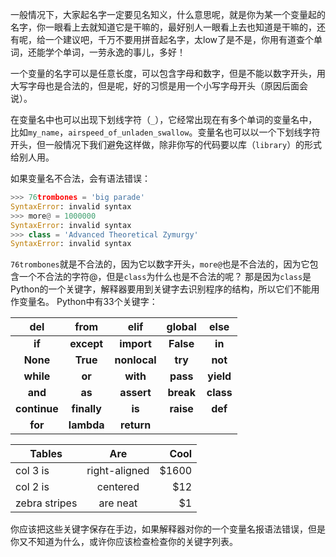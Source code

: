 一般情况下，大家起名字一定要见名知义，什么意思呢，就是你为某一个变量起的名字，你一眼看上去就知道它是干嘛的，最好别人一眼看上去也知道是干嘛的，还有呢，给一个建议吧，千万不要用拼音起名字，太low了是不是，你用有道查个单词，还能学个单词，一劳永逸的事儿，多好！

一个变量的名字可以是任意长度，可以包含字母和数字，但是不能以数字开头，用大写字母也是合法的，但是呢，好的习惯是用一个小写字母开头（原因后面会说）。

在变量名中也可以出现下划线字符（`_`），它经常出现在有多个单词的变量名中，比如`my_name`，`airspeed_of_unladen_swallow`。变量名也可以以一个下划线字符开头，但一般情况下我们避免这样做，除非你写的代码要以库（`library`）的形式给别人用。

如果变量名不合法，会有语法错误：
```python
>>> 76trombones = 'big parade' 
SyntaxError: invalid syntax
>>> more@ = 1000000
SyntaxError: invalid syntax
>>> class = 'Advanced Theoretical Zymurgy' 
SyntaxError: invalid syntax
```

`76trombones`就是不合法的，因为它以数字开头，`more@`也是不合法的，因为它包含一个不合法的字符@，但是`class`为什么也是不合法的呢？
那是因为`class`是Python的一个关键字，解释器要用到关键字去识别程序的结构，所以它们不能用作变量名。
Python中有33个关键字：

| del      | from     | elif     | global  | else   |
| :--------: | :--------: | :--------: | :--: | :--: |
| **if**  | **except**   | **import**   | **False**  | **in**   |
| **None**  | **True** | **nonlocal** | **try** |  **not**   |
| **while**    | **or**  |  **with**    | **pass**| **yield**  |
| **and**      | **as**  | **assert**  | **break**  | **class**  |
| **continue** | **finally**  | **is**   | **raise**   |  **def**   |
| **for**      | **lambda**   | **return**   |         |        |



| Tables        | Are           | Cool  |
| ------------- |:-------------:| -----:|
| col 3 is      | right-aligned | $1600 |
| col 2 is      | centered      |   $12 |
| zebra stripes | are neat      |    $1 |
你应该把这些关键字保存在手边，如果解释器对你的一个变量名报语法错误，但是你又不知道为什么，或许你应该检查检查你的关键字列表。
